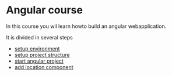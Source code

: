 # Angular course

In this course you wil learn howto build an angular webapplication.

It is divided in several steps
- [setup environment](docs/step-00.md#step-00)
- [setup project structure](docs/step-01.md#step-01)
- [start angular project](docs/step-02.md#step-02)
- [add location component](docs/step-03.md#step03)
